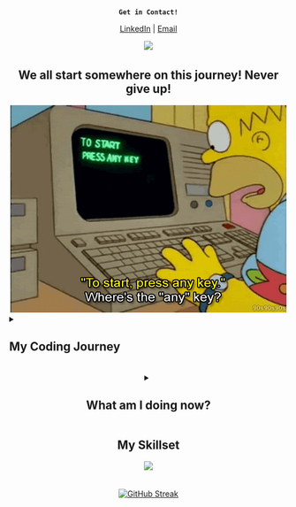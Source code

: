 # 

<div align="center">
  
**`Get in Contact!`**

<a href="https://www.linkedin.com/in/reecerenninger/" target="_blank">LinkedIn</a> | <a href="renningerreece@gmail.com">Email</a>

</div>

<div align="center">
  <img src="https://komarev.com/ghpvc/?username=ReeceRenninger&style=flat&color=brightgreen"/>
</div>

<h2 align="center">We all start somewhere on this journey! Never give up!</h2>


<div align="center">
  <img src="homer.technology.gif"/>
</div>

<details>
<summary><h2>My Coding Journey</h2></summary>
Do you remember those hacker movies from your childhood that made you fascinated with the idea of computers? I saw 'Wargames' as a young kid and became fascinated with the idea that I could hack my grades (not that you should ever actually do this). Then I watched 'Hackers,' and the idea of being in a group of people rebelling against a massive corporation filled with corruption was so interesting—what the power of a single computer could do. I think by now everyone has seen 'The Matrix,' and, well, you know that story. All these movies made me fascinated with computers, but I couldn't afford one, and I didn't grow up in a time where you could have easy access to them. So, my fascination for them became something I simply enjoyed reading or watching movies about.

Years went by, and I enlisted in the military, went to college, got a degree, married an amazing person and my fascination for computers and what you can do with them was still there, but I never followed it. This brings me to now—finally pursuing something that has interested me since childhood. The decision to pursue this dream was not easy; I quit my job, started self-teaching, went to a coding school, and continue to learn while I look for work in this industry. The tech industry is a place I never thought I would work in because I never thought I would be able to succeed in it, but I was wrong. So here I am, pursuing my dream, albeit a bit late to the party, but with all the same excitement.
</details>
  
<br>
<details>
<summary align="center"><h2>What am I doing now?</h2></summary>
  <ul>
    <li> I am a full-stack JavaScript Developer looking for work! </li>
    <li> I’m currently expanding my learning in Python, Kotlin, and C#. </li>
    <li> I’m looking to collaborate on any personal or open source projects! I am currently working on a couple Python based games and learning django to expand my full stack capabilities! </li>
  </ul>
</details>

<h2 align="center">My Skillset</h2>
<p align="center">
  <a href="https://skillicons.dev" target='blank'>
    <img src="https://skillicons.dev/icons?i=js,react,angular,redux,threejs,vite,nextjs,nodejs,express,jest,postgres,mongodb,sqlite,sequelize,html,css,sass,bootstrap,materialui,linux,kotlin,cs,py,aws,heroku,netlify,vercel,github,githubactions,vscode,visualstudio,eclipse&perline=10" />
  </a>

</p>

<!--- <div align="center">
  <a href="https://github.com/ReeceRenninger/github-readme-stats">
    <img src="https://github-readme-stats-beta-ten-43.vercel.app/api/top-langs/?username=ReeceRenninger&theme=radical" alt="Reece Renninger's GitHub language stats">
  </a> --->
<div align="center">
  <br> 
  <a href="https://git.io/streak-stats">
    <img src="https://github-readme-streak-stats.herokuapp.com?user=ReeceRenninger&theme=radical&background=04003A&border=DD2727&stroke=DDDDDD&fire=DD0000&ring=2EDDD1&currStreakNum=F5FFFE" alt="GitHub Streak">
  </a>
</div>




